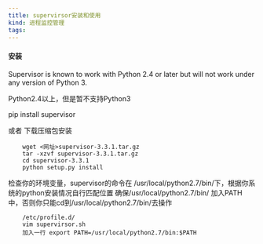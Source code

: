 ```yaml
---
title: supervirsor安装和使用
kind: 进程监控管理
tags:
---
```



#### 安装

Supervisor is known to work with Python 2.4 or later but will not work under any version of Python 3.

Python2.4以上，但是暂不支持Python3

pip install supervisor

或者
下载压缩包安装
```{bash}
    wget <网址>supervisor-3.3.1.tar.gz
    tar -xzvf supervisor-3.3.1.tar.gz 
    cd supervisor-3.3.1
    python setup.py install
```

检查你的环境变量，supervisor的命令在 /usr/local/python2.7/bin/下，根据你系统的python安装情况自行匹配位置
确保/usr/local/python2.7/bin/ 加入PATH中，否则你只能cd到/usr/local/python2.7/bin/去操作
```{bash}    
    /etc/profile.d/
    vim supervirsor.sh
    加入一行 export PATH=/usr/local/python2.7/bin:$PATH 
```